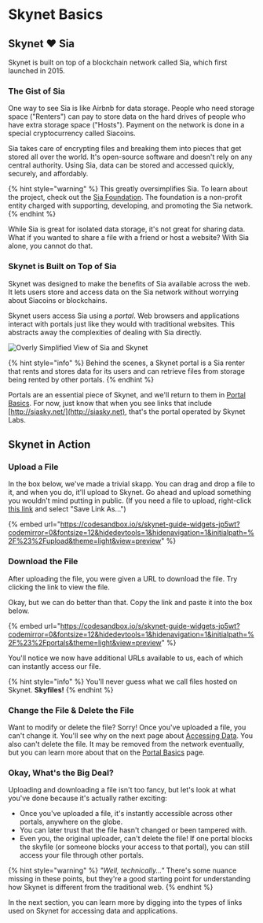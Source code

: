 # Skynet Basics

## Skynet ❤ Sia

Skynet is built on top of a blockchain network called Sia, which first launched in 2015.

### The Gist of Sia

One way to see Sia is like Airbnb for data storage. People who need storage space ("Renters") can pay to store data on the hard drives of people who have extra storage space ("Hosts"). Payment on the network is done in a special cryptocurrency called Siacoins.

Sia takes care of encrypting files and breaking them into pieces that get stored all over the world. It's open-source software and doesn't rely on any central authority. Using Sia, data can be stored and accessed quickly, securely, and affordably.

{% hint style="warning" %}
This greatly oversimplifies Sia. To learn about the project, check out the [Sia Foundation](http://sia.tech). The foundation is a non-profit entity charged with supporting, developing, and promoting the Sia network.
{% endhint %}

While Sia is great for isolated data storage, it's not great for sharing data. What if you wanted to share a file with a friend or host a website? With Sia alone, you cannot do that.

### Skynet is Built on Top of Sia

Skynet was designed to make the benefits of Sia available across the web. It lets users store and access data on the Sia network without worrying about Siacoins or blockchains.

Skynet users access Sia using a _portal_. Web browsers and applications interact with portals just like they would with traditional websites. This abstracts away the complexities of dealing with Sia directly.

![Overly Simplified View of Sia and Skynet](../.gitbook/assets/sia_and_skynet_relationship\_-simplified-\_cropped.png)

{% hint style="info" %}
Behind the scenes, a Skynet portal is a Sia renter that rents and stores data for its users and can retrieve files from storage being rented by other portals.
{% endhint %}

Portals are an essential piece of Skynet, and we'll return to them in [Portal Basics](web-portals-on-skynet.md). For now, just know that when you see links that include [http://siasky.net/](http://siasky.net), that's the portal operated by Skynet Labs.

## Skynet in Action

### Upload a File

In the box below, we've made a trivial skapp. You can drag and drop a file to it, and when you do, it'll upload to Skynet. Go ahead and upload something you wouldn't mind putting in public. (If you need a file to upload, right-click [this link](https://siasky.net/CADIvje1Fdy2FP2TeBsYAbHfUsNug98wE7SYArdyczDaDg) and select "Save Link As...")

{% embed url="https://codesandbox.io/s/skynet-guide-widgets-jp5wt?codemirror=0&fontsize=12&hidedevtools=1&hidenavigation=1&initialpath=%2F%23%2Fupload&theme=light&view=preview" %}

### Download the File

After uploading the file, you were given a URL to download the file. Try clicking the link to view the file.

Okay, but we can do better than that. Copy the link and paste it into the box below.

{% embed url="https://codesandbox.io/s/skynet-guide-widgets-jp5wt?codemirror=0&fontsize=12&hidedevtools=1&hidenavigation=1&initialpath=%2F%23%2Fportals&theme=light&view=preview" %}

You'll notice we now have additional URLs available to us, each of which can instantly access our file.

{% hint style="info" %}
You'll never guess what we call files hosted on Skynet. **Skyfiles!**
{% endhint %}

### Change the File & Delete the File

Want to modify or delete the file? Sorry! Once you've uploaded a file, you can't change it. You'll see why on the next page about [Accessing Data](accessing-data-on-skynet.md). You also can't delete the file. It may be removed from the network eventually, but you can learn more about that on the [Portal Basics](web-portals-on-skynet.md) page.

### Okay, What's the Big Deal?

Uploading and downloading a file isn't too fancy, but let's look at what you've done because it's actually rather exciting:

* Once you've uploaded a file, it's instantly accessible across other portals, anywhere on the globe.
* You can later trust that the file hasn't changed or been tampered with.
* Even you, the original uploader, can't delete the file! If one portal blocks the skyfile (or someone blocks your access to that portal), you can still access your file through other portals.

{% hint style="warning" %}
_"Well, technically..."_ There's some nuance missing in these points, but they're a good starting point for understanding how Skynet is different from the traditional web.
{% endhint %}

In the next section, you can learn more by digging into the types of links used on Skynet for accessing data and applications.
